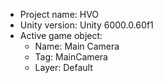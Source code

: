 <!-- UNITY CODE ASSIST INSTRUCTIONS START -->
- Project name: HVO
- Unity version: Unity 6000.0.60f1
- Active game object:
  - Name: Main Camera
  - Tag: MainCamera
  - Layer: Default
<!-- UNITY CODE ASSIST INSTRUCTIONS END -->